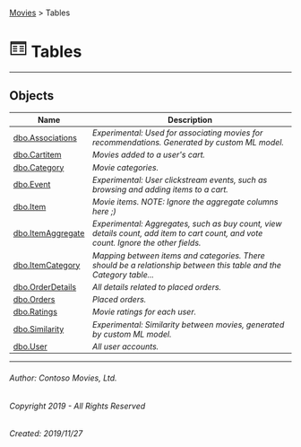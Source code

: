 #### 

[Movies](../index.md) > Tables

# ![Tables](../../../Images/Table32.png) Tables

---

## <a name="#objects"></a>Objects

| Name | Description |
|---|---|
| [dbo.Associations](Associations.md) | _Experimental: Used for associating movies for recommendations. Generated by custom ML model._ |
| [dbo.Cartitem](Cartitem.md) | _Movies added to a user's cart._ |
| [dbo.Category](Category.md) | _Movie categories._ |
| [dbo.Event](Event.md) | _Experimental: User clickstream events, such as browsing and adding items to a cart._ |
| [dbo.Item](Item.md) | _Movie items. NOTE: Ignore the aggregate columns here ;)_ |
| [dbo.ItemAggregate](ItemAggregate.md) | _Experimental: Aggregates, such as buy count, view details count, add item to cart count, and vote count. Ignore the other fields._ |
| [dbo.ItemCategory](ItemCategory.md) | _Mapping between items and categories. There should be a relationship between this table and the Category table..._ |
| [dbo.OrderDetails](OrderDetails.md) | _All details related to placed orders._ |
| [dbo.Orders](Orders.md) | _Placed orders._ |
| [dbo.Ratings](Ratings.md) | _Movie ratings for each user._ |
| [dbo.Similarity](Similarity.md) | _Experimental: Similarity between movies, generated by custom ML model._ |
| [dbo.User](User.md) | _All user accounts._ |


---

###### Author:  Contoso Movies, Ltd.

###### Copyright 2019 - All Rights Reserved

###### Created: 2019/11/27

